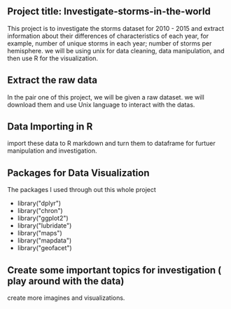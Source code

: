 ## Project title: Investigate-storms-in-the-world
This project is to investigate the storms dataset for 2010 - 2015 and extract information about their differences of characteristics of each year, for example, number of unique storms in each year; number of storms per hemisphere. we will be using unix for data cleaning, data manipulation, and then use R for the visualization.

## Extract the raw data
In the pair one of this project, we will be given a raw dataset. we will download them and use Unix language to interact with the datas.

## Data Importing in R
import these data to R markdown and turn them to dataframe for furtuer manipulation and investigation.

## Packages for Data Visualization
The packages I used through out this whole project
- library("dplyr")
- library("chron")
- library("ggplot2")
- library("lubridate")
- library("maps")
- library("mapdata")
- library("geofacet")


## Create some important topics for investigation ( play around with the data) 
create more imagines and visualizations.

